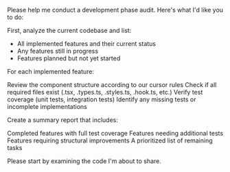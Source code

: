 Please help me conduct a development phase audit. Here's what I'd like you to do:

First, analyze the current codebase and list:

- All implemented features and their current status
- Any features still in progress
- Features planned but not yet started

For each implemented feature:

Review the component structure according to our cursor rules
Check if all required files exist (.tsx, .types.ts, .styles.ts, .hook.ts, etc.)
Verify test coverage (unit tests, integration tests)
Identify any missing tests or incomplete implementations

Create a summary report that includes:

Completed features with full test coverage
Features needing additional tests
Features requiring structural improvements
A prioritized list of remaining tasks

Please start by examining the code I'm about to share.
